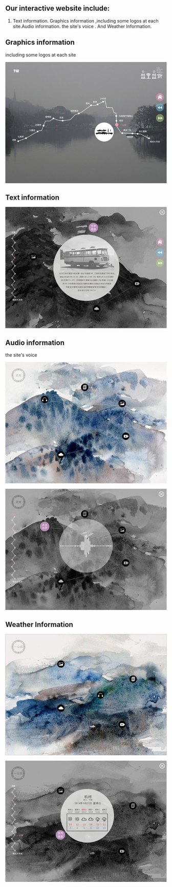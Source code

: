 ## Our interactive website include:


1. Text information. Graphics information ,including some logos at each site.Audio information. the site's voice . And Weather Information.



## Graphics information
 
 including some logos at each site
 
 
![Ink manuscripts1](../project_images/tuxinglogo1.jpg)



## Text information


![Ink manuscripts1](../project_images/wenzi.jpg)




## Audio information

the site's voice


![Ink manuscripts1](../project_images/shengyin1.jpg)



![Ink manuscripts1](../project_images/shengyin2.jpg)





##  Weather Information


![Ink manuscripts1](../project_images/tianqi.jpg)


![Ink manuscripts1](../project_images/tianqi2.jpg)